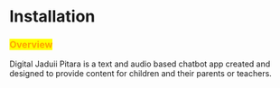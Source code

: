 # Installation



### <mark style="color:orange;">Overview</mark>

Digital Jaduii Pitara is a text and audio based chatbot app created and designed to provide content for children and their parents or teachers.



